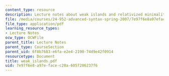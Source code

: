 ```yaml
---
content_type: resource
description: Lecture notes about weak islands and relativized minimality.
file: /media/courses/24-952-advanced-syntax-spring-2007/7e97f6e8a97efacec20a6057286237f6_weak_islands.pdf
file_type: application/pdf
learning_resource_types:
- Lecture Notes
ocw_type: OCWFile
parent_title: Lecture Notes
parent_type: CourseSection
parent_uid: 6f8b7683-e6fa-e2e4-2190-74d9e42f0914
resourcetype: Document
title: weak_islands.pdf
uid: 7e97f6e8-a97e-face-c20a-6057286237f6
---
```

